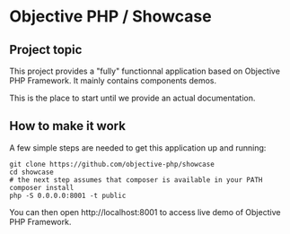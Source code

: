 # Objective PHP / Showcase

## Project topic

This project provides a "fully" functionnal application based on Objective PHP Framework. It mainly contains components demos.

This is the place to start until we provide an actual documentation.

## How to make it work

A few simple steps are needed to get this application up and running:

```
git clone https://github.com/objective-php/showcase
cd showcase
# the next step assumes that composer is available in your PATH
composer install
php -S 0.0.0.0:8001 -t public 
```

You can then open http://localhost:8001 to access live demo of Objective PHP Framework.

